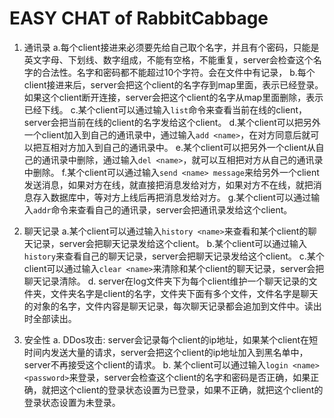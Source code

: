 # EASY CHAT of RabbitCabbage
1. 通讯录
    a.每个client接进来必须要先给自己取个名字，并且有个密码，只能是英文字母、下划线、数字组成，不能有空格，不能重复，server会检查这个名字的合法性。名字和密码都不能超过10个字符。会在文件中有记录，
    b.每个client接进来后，server会把这个client的名字存到map里面，表示已经登录。如果这个client断开连接，server会把这个client的名字从map里面删除，表示已经下线。
    c.某个client可以通过输入`list`命令来查看当前在线的client，server会把当前在线的client的名字发给这个client。
    d.某个client可以把另外一个client加入到自己的通讯录中，通过输入`add <name>`，在对方同意后就可以把互相对方加入到自己的通讯录中。
    e.某个client可以把另外一个client从自己的通讯录中删除，通过输入`del <name>`，就可以互相把对方从自己的通讯录中删除。
    f.某个client可以通过输入`send <name> message`来给另外一个client发送消息，如果对方在线，就直接把消息发给对方，如果对方不在线，就把消息存入数据库中，等对方上线后再把消息发给对方。
    g.某个client可以通过输入`addr`命令来查看自己的通讯录，server会把通讯录发给这个client。

2. 聊天记录
    a.某个client可以通过输入`history <name>`来查看和某个client的聊天记录，server会把聊天记录发给这个client。
    b.某个client可以通过输入`history`来查看自己的聊天记录，server会把聊天记录发给这个client。
    c.某个client可以通过输入`clear <name>`来清除和某个client的聊天记录，server会把聊天记录清除。
    d. server在log文件夹下为每个client维护一个聊天记录的文件夹，文件夹名字是client的名字，文件夹下面有多个文件，文件名字是聊天的对象的名字，文件内容是聊天记录，每次聊天记录都会追加到文件中。读出时全部读出。

3. 安全性
    a. DDos攻击: server会记录每个client的ip地址，如果某个client在短时间内发送大量的请求，server会把这个client的ip地址加入到黑名单中，server不再接受这个client的请求。
    b. 某个client可以通过输入`login <name> <password>`来登录，server会检查这个client的名字和密码是否正确，如果正确，就把这个client的登录状态设置为已登录，如果不正确，就把这个client的登录状态设置为未登录。